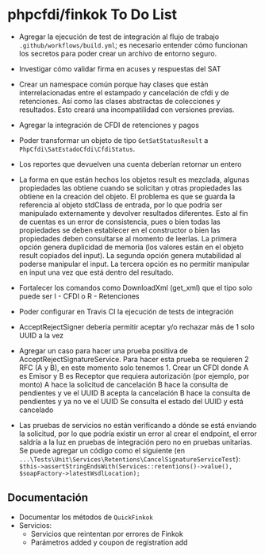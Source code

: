 # phpcfdi/finkok To Do List

- Agregar la ejecución de test de integración al flujo de trabajo `.github/workflows/build.yml`;
  es necesario entender cómo funcionan los secretos para poder crear un archivo de entorno seguro.

- Investigar cómo validar firma en acuses y respuestas del SAT

- Crear un namespace común porque hay clases que están interrelacionadas entre el estampado y cancelación
  de cfdi y de retenciones. Así como las clases abstractas de colecciones y resultados. 
  Esto creará una incompatilidad con versiones previas.

- Agregar la integración de CFDI de retenciones y pagos

- Poder transformar un objeto de tipo `GetSatStatusResult` a `PhpCfdi\SatEstadoCfdi\CfdiStatus`.

- Los reportes que devuelven una cuenta deberían retornar un entero

- La forma en que están hechos los objetos result es mezclada, algunas propiedades las obtiene cuando se solicitan
  y otras propiedades las obtiene en la creación del objeto. El problema es que se guarda la referencia al objeto
  stdClass de entrada, por lo que podría ser manipulado externamente y devolver resultados diferentes. 
  Esto al fin de cuentas es un error de consistencia, pues o bien todas las propiedades se deben establecer en
  el constructor o bien las propiedades deben consultarse al momento de leerlas. 
  La primera opción genera duplicidad de memoria (los valores están en el objeto result copiados del input). 
  La segunda opción genera mutabilidad al poderse manipular el input. 
  La tercera opción es no permitir manipular en input una vez que está dentro del resultado.

- Fortalecer los comandos como DownloadXml (get_xml) que el tipo solo puede ser I - CFDI o R - Retenciones

- Poder configurar en Travis CI la ejecución de tests de integración

- AcceptRejectSigner debería permitir aceptar y/o rechazar más de 1 solo UUID a la vez

- Agregar un caso para hacer una prueba positiva de AcceptRejectSignatureService. 
  Para hacer esta prueba se requieren 2 RFC (A y B), en este momento solo tenemos 1. 
  Crear un CFDI donde A es Emisor y B es Receptor que requiera autorización (por ejemplo, por monto)
  A hace la solicitud de cancelación
  B hace la consulta de pendientes y ve el UUID
  B acepta la cancelación 
  B hace la consulta de pendientes y ya no ve el UUID
  Se consulta el estado del UUID y está cancelado

- Las pruebas de servicios no están verificando a dónde se está enviando la solicitud, por lo que podría existir un
  error al crear el endpoint, el error saldría a la luz en pruebas de integración pero no en pruebas unitarias. 
  Se puede agregar un código como el siguiente (en `...\Tests\Unit\Services\Retentions\CancelSignatureServiceTest`):
  `$this->assertStringEndsWith(Services::retentions()->value(), $soapFactory->latestWsdlLocation);`

## Documentación

- Documentar los métodos de `QuickFinkok`
- Servicios:
    - Servicios que reintentan por errores de Finkok
    - Parámetros added y coupon de registration add
